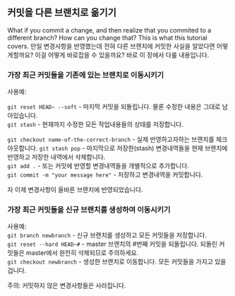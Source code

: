 ## 커밋을 다른 브랜치로 옮기기

What if you commit a change, and then realize that you commited to a different branch?
How can you change that? This is what this tutorial covers.
만일 변경사항을 반영했는데 전혀 다른 브랜치에 커밋한 사실을 알았다면 어떻게할까요?
이걸 어떻게 바로잡을 수 있을까요? 바로 이 장에서 다룰 내용입니다.

### 가장 최근 커밋들을 기존에 있는 브랜치로 이동시키기
사용예:

```git reset HEAD~ --soft``` - 마지막 커밋을 되돌립니다. 물론 수정한 내용은 그대로 남아있습니다.  
```git stash``` - 현재까지 수정한 모든 작업내용들의 상태를 저장합니다.  

```git checkout name-of-the-correct-branch``` - 실제 반영하고자하는 브랜치를 체크아웃합니다.
```git stash pop``` - 마지막으로 저장한(stash) 변경내역들을 현재 브랜치에 반영하고 저장한 내역에서 삭제합니다.  
```git add .``` - 또는 커밋에 반영할 변경내역들을 개별적으로 추가합니다.  
```git commit -m "your message here"``` - 저장하고 변경내역을 커밋합니다.  

자 이제 변경사항이 올바른 브랜치에 반영되었습니다.

### 가장 최근 커밋들을 신규 브랜치를 생성하여 이동시키기

사용예:  
```git branch newbranch``` -  신규 브랜치를 생성하고 모든 커밋들을 저장합니다.  
```git reset --hard HEAD~#``` - master 브랜치의 #번째 커밋을 되돌립니다. 되돌린 커밋들은 master에서 완전히 삭제되므로 주의하세요.  
```git checkout newbranch``` - 생성한 브랜치로 이동합니다. 모든 커밋들을 가지고 있을겁니다.  

주의: 커밋하지 않은 변경사항들은 사라집니다.
